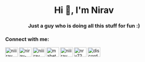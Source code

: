 <h1 align="center">Hi 👋, I'm Nirav</h1>
<h3 align="center">Just a guy who is doing all this stuff for fun :)</h3>


<h3 align="left">Connect with me:</h3>
<p align="left">
<a href="https://dev.to/niiirav" target="blank"><img align="center" src="https://raw.githubusercontent.com/rahuldkjain/github-profile-readme-generator/master/src/images/icons/Social/devto.svg" alt="niiirav" height="30" width="40" /></a>
<a href="https://linkedin.com/in/nirav-mht" target="blank"><img align="center" src="https://raw.githubusercontent.com/rahuldkjain/github-profile-readme-generator/master/src/images/icons/Social/linked-in-alt.svg" alt="nirav-mht" height="30" width="40" /></a>
<a href="https://www.codechef.com/users/niiirav" target="blank"><img align="center" src="https://cdn.jsdelivr.net/npm/simple-icons@3.1.0/icons/codechef.svg" alt="niiirav" height="30" width="40" /></a>
<a href="https://www.hackerrank.com/mahetan35" target="blank"><img align="center" src="https://raw.githubusercontent.com/rahuldkjain/github-profile-readme-generator/master/src/images/icons/Social/hackerrank.svg" alt="mahetan35" height="30" width="40" /></a>
<a href="https://codeforces.com/profile/niiirav" target="blank"><img align="center" src="https://raw.githubusercontent.com/rahuldkjain/github-profile-readme-generator/master/src/images/icons/Social/codeforces.svg" alt="niiirav" height="30" width="40" /></a>
<a href="https://www.leetcode.com/nrv72" target="blank"><img align="center" src="https://raw.githubusercontent.com/rahuldkjain/github-profile-readme-generator/master/src/images/icons/Social/leet-code.svg" alt="nrv72" height="30" width="40" /></a>
<a href="https://discord.com/users/745228497357766746" target="blank"><img align="center" src="https://raw.githubusercontent.com/rahuldkjain/github-profile-readme-generator/master/src/images/icons/Social/discord.svg" alt="discordapp.com/users/745228497357766746" height="30" width="40" /></a>
</p>



